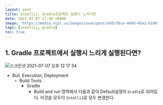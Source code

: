 ```yaml
---
layout: post
title: IntelliJ, Gradle프로젝트 실행시 느리다면
date: 2021-07-07 17:38 +0900
image: 'https://media.vlpt.us/images/ovan/post/e93cf8ca-449d-45a1-b190-5084887d4c43/intellij_series_logo.jpg'
tags: [intellij, gradle]
toc: true
---
```

## 1. Gradle 프로젝트에서 실행시 느리게 실행된다면? 
![스크린샷 2021-07-07 오후 12 17 34](https://user-images.githubusercontent.com/28615416/124728188-587b9480-df4a-11eb-8043-df2a71986cb9.png)

- Buil, Execution, Deployment 
  - Build Tools 
    - Gradle
      - Build and run 영역에서
다음과 같이 Default설정이 `Gradle`로 되어있다. 이것을 모두다  `IntelliJ`로 모두 변경한다. 
